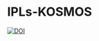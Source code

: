 # IPLs-KOSMOS
[![DOI](https://zenodo.org/badge/733750061.svg)](https://zenodo.org/doi/10.5281/zenodo.10408431)
